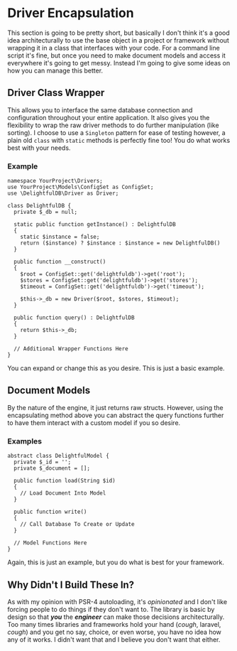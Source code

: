 # Driver Encapsulation

This section is going to be pretty short, but basically I don't think it's a good idea architecturally to use the base object in a project or framework without wrapping it in a class that interfaces with your code. For a command line script it's fine, but once you need to make document models and access it everywhere it's going to get messy. Instead I'm going to give some ideas on how you can manage this better.

## Driver Class Wrapper
This allows you to interface the same database connection and configuration throughout your entire application. It also gives you the flexibility to wrap the raw driver methods to do further manipulation (like sorting). I choose to use a `Singleton` pattern for ease of testing  however, a plain old `class` with `static` methods is perfectly fine too! You do what works best with your needs.

### Example
```
namespace YourProject\Drivers;
use YourProject\Models\ConfigSet as ConfigSet;
use \DelightfulDB\Driver as Driver;

class DelightfulDB {
  private $_db = null;

  static public function getInstance() : DelightfulDB
  {
    static $instance = false;
    return ($instance) ? $instance : $instance = new DelightfulDB()
  }

  public function __construct()
  {
    $root = ConfigSet::get('delightfuldb')->get('root');
    $stores = ConfigSet::get('delightfuldb')->get('stores');
    $timeout = ConfigSet::get('delightfuldb')->get('timeout');

    $this->_db = new Driver($root, $stores, $timeout);
  }

  public function query() : DelightfulDB
  {
    return $this->_db;
  }

  // Additional Wrapper Functions Here
}
```

You can expand or change this as you desire. This is just a basic example.


## Document Models
By the nature of the engine, it just returns raw structs. However, using the encapsulating method above you can abstract the query functions further to have them interact with a custom model if you so desire.

### Examples

```
abstract class DelightfulModel {
  private $_id = '';
  private $_document = [];

  public function load(String $id)
  {
    // Load Document Into Model
  }

  public function write()
  {
    // Call Database To Create or Update
  }

  // Model Functions Here
}
```

Again, this is just an example, but you do what is best for your framework.

## Why Didn't I Build These In?
As with my opinion with PSR-4 autoloading, it's *opinionated* and I don't like forcing people to do things if they don't want to. The library is basic by design so that ***you*** the ***engineer*** can make those decisions architecturally. Too many times libraries and frameworks hold your hand (*cough*, laravel, *cough*) and you get no say, choice, or even worse, you have no idea how any of it works. I didn't want that and I believe you don't want that either.
